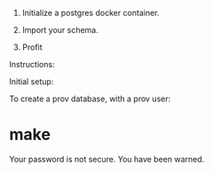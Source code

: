 
1. Initialize a postgres docker container.

2. Import your schema.

3. Profit



Instructions:

Initial setup:

To create a prov database, with a prov user:

 # make


Your password is not secure.  You have been warned.

